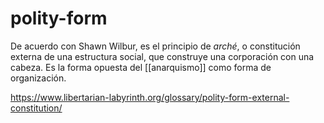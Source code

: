 # polity-form
De acuerdo con Shawn Wilbur, es el principio de *arché*, o constitución externa de una estructura social, que construye una corporación con una cabeza. Es la forma opuesta del [[anarquismo]] como forma de organización.

https://www.libertarian-labyrinth.org/glossary/polity-form-external-constitution/
